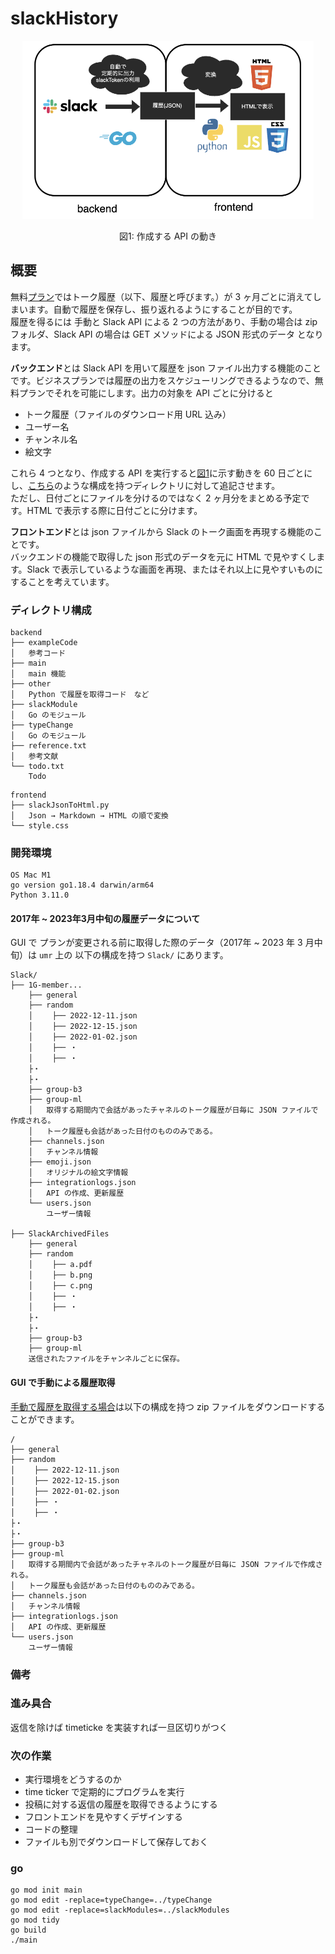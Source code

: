 # slackHistory

<p align="center">
<img src = "./images/flow.png" style ="width:350pt;height:auto;" />
</p>

<p align="center">
図1: 作成する API の動き
</p>

## 概要

無料[プラン](https://app.slack.com/plans/T3P7YJH4H?geocode=ja-jp)ではトーク履歴（以下、履歴と呼びます。）が 3 ヶ月ごとに消えてしまいます。自動で履歴を保存し、振り返れるようにすることが目的です。<br>
履歴を得るには 手動と Slack API による 2 つの方法があり、手動の場合は zip フォルダ、Slack API の場合は GET メソッドによる JSON 形式のデータ となります。<br>

**バックエンド**とは Slack API を用いて履歴を json ファイル出力する機能のことです。ビジネスプランでは履歴の出力をスケジューリングできるようなので、無料プランでそれを可能にします。出力の対象を API ごとに分けると<br>

- トーク履歴（ファイルのダウンロード用 URL 込み）
- ユーザー名
- チャンネル名
- 絵文字

これら 4 つとなり、作成する API を実行すると[図1](https://github.com/1g-hub/slackHistory/blob/develop/images/flow.png)に示す動きを 60 日ごとにし、[こちら](#gui-で手動による履歴取得)のような構成を持つディレクトリに対して追記させます。<br>
ただし、日付ごとにファイルを分けるのではなく 2 ヶ月分をまとめる予定です。HTML で表示する際に日付ごとに分けます。<br>

**フロントエンド**とは json ファイルから Slack のトーク画面を再現する機能のことです。<br>
バックエンドの機能で取得した json 形式のデータを元に HTML で見やすくします。Slack で表示しているような画面を再現、またはそれ以上に見やすいものにすることを考えています。

### ディレクトリ構成

```:バックエンド
backend
├── exampleCode
│   参考コード
├── main
│   main 機能
├── other
│   Python で履歴を取得コード　など
├── slackModule
│   Go のモジュール
├── typeChange
│   Go のモジュール
├── reference.txt
│   参考文献
└── todo.txt
    Todo
```

```:フロントエンド
frontend
├── slackJsonToHtml.py
│   Json → Markdown → HTML の順で変換
└── style.css
```

### 開発環境

```:開発環境
OS Mac M1
go version go1.18.4 darwin/arm64
Python 3.11.0
```

#### 2017年 ~ 2023年3月中旬の履歴データについて

GUI で プランが変更される前に取得した際のデータ（2017年 ~ 2023 年 3 月中旬）は `umr` 上の 以下の構成を持つ `Slack/` にあります。

```:GUI で履歴を出力
Slack/
├── 1G-member...
    ├── general
    ├── random
    │ 　　├── 2022-12-11.json
    │ 　　├── 2022-12-15.json
    │ 　　├── 2022-01-02.json
    │ 　　├── ・
    │ 　　├── ・
    ├・
    ├・
    ├── group-b3
    ├── group-ml
    │   取得する期間内で会話があったチャネルのトーク履歴が日毎に JSON ファイルで作成される。
    │   トーク履歴も会話があった日付のもののみである。
    ├── channels.json
    │   チャンネル情報
    ├── emoji.json
    │   オリジナルの絵文字情報
    ├── integrationlogs.json
    │   API の作成、更新履歴
    └── users.json
        ユーザー情報

├── SlackArchivedFiles
    ├── general
    ├── random
    │ 　　├── a.pdf
    │ 　　├── b.png
    │ 　　├── c.png
    │ 　　├── ・
    │ 　　├── ・
    ├・
    ├・
    ├── group-b3
    ├── group-ml
    送信されたファイルをチャンネルごとに保存。
```

#### GUI で手動による履歴取得

[手動で履歴を取得する場合](https://slack.com/intl/ja-jp/help/articles/201658943-%E3%83%AF%E3%83%BC%E3%82%AF%E3%82%B9%E3%83%9A%E3%83%BC%E3%82%B9%E3%81%AE%E3%83%87%E3%83%BC%E3%82%BF%E3%82%92%E3%82%A8%E3%82%AF%E3%82%B9%E3%83%9D%E3%83%BC%E3%83%88%E3%81%99%E3%82%8B)は以下の構成を持つ zip ファイルをダウンロードすることができます。

```:GUI で履歴を出力
/
├── general
├── random
│ 　　├── 2022-12-11.json
│ 　　├── 2022-12-15.json
│ 　　├── 2022-01-02.json
│ 　　├── ・
│ 　　├── ・
├・
├・
├── group-b3
├── group-ml
│   取得する期間内で会話があったチャネルのトーク履歴が日毎に JSON ファイルで作成される。
│   トーク履歴も会話があった日付のもののみである。
├── channels.json
│   チャンネル情報
├── integrationlogs.json
│   API の作成、更新履歴
└── users.json
    ユーザー情報
```

### 備考

### 進み具合
返信を除けば timeticke を実装すれば一旦区切りがつく


### 次の作業

- 実行環境をどうするのか
- time ticker で定期的にプログラムを実行
- 投稿に対する返信の履歴を取得できるようにする
- フロントエンドを見やすくデザインする
- コードの整理
- ファイルも別でダウンロードして保存しておく

### go 
```
go mod init main
go mod edit -replace=typeChange=../typeChange
go mod edit -replace=slackModules=../slackModules
go mod tidy
go build
./main
```
